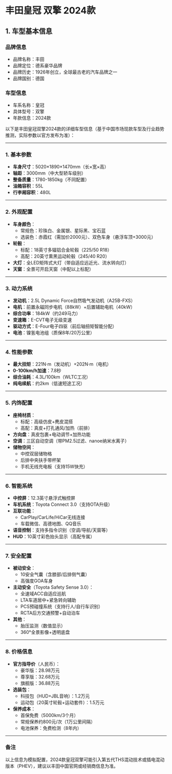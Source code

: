 
# 丰田皇冠 双擎 2024款
## 1. 车型基本信息
### 品牌信息
- 品牌名称：丰田
- 品牌定位：德系豪华品牌
- 品牌历史：1926年创立，全球最古老的汽车品牌之一
- 品牌国别：德国

### 车型信息
- 车系名称：皇冠
- 具体型号：双擎
- 年款信息：2024款

以下是丰田皇冠双擎2024款的详细车型信息（基于中国市场现款车型及行业趋势推测，实际参数以官方发布为准）：

---

### **1. 基本参数**
- **车身尺寸**：5020×1890×1470mm（长×宽×高）  
- **轴距**：3000mm（中大型轿车级别）  
- **整备质量**：1780-1850kg（不同配置）  
- **油箱容积**：55L  
- **行李厢容积**：480L  

---

### **2. 外观配置**
- **车身颜色**：  
  - 常规色：珍珠白、金属银、星际黑、宝石蓝  
  - 选装色：赤霞红（需加价2000元）、双色车身（悬浮车顶+3000元）  
- **轮毂**：  
  - 标配：18英寸多辐铝合金轮毂（225/50 R18）  
  - 高配：20英寸熏黑运动轮毂（245/40 R20）  
- **大灯**：全LED矩阵式大灯（带自适应远近光、流水转向灯）  
- **天窗**：全景可开启天窗（中配以上标配）  

---

### **3. 动力系统**
- **发动机**：2.5L Dynamic Force自然吸气发动机（A25B-FXS）  
- **电机**：前置永磁同步电机（88kW）+后置辅助电机（40kW）  
- **综合功率**：184kW（约249马力）  
- **变速箱**：E-CVT电子无级变速  
- **驱动方式**：E-Four电子四驱（前后轴扭矩智能分配）  
- **电池**：镍氢电池组（质保8年/20万公里）  

---

### **4. 性能参数**
- **最大扭矩**：221N·m（发动机）+202N·m（电机）  
- **0-100km/h加速**：7.8秒  
- **综合油耗**：4.3L/100km（WLTC工况）  
- **纯电续航**：约2km（低速短途工况）  

---

### **5. 内饰配置**
- **座椅材质**：  
  - 标配：高级仿皮+麂皮混搭  
  - 高配：真皮+打孔通风/加热（前排）  
- **方向盘**：真皮包裹+电动调节+加热功能  
- **空调**：三区自动空调（带PM2.5过滤、nanoe纳米水离子）  
- **储物空间**：  
  - 中控双层储物格  
  - 后排中央扶手带杯架  
  - 手机无线充电板（支持15W快充）  

---

### **6. 智能系统**
- **中控屏**：12.3英寸悬浮式触控屏  
- **车机系统**：Toyota Connect 3.0（支持OTA升级）  
- **互联功能**：  
  - CarPlay/CarLife/HiCar无线连接  
  - 车载微信、高德地图、QQ音乐  
- **语音控制**：支持多指令识别（空调/导航/天窗等）  
- **HUD**：10英寸彩色抬头显示（高配专属）  

---

### **7. 安全配置**
- **被动安全**：  
  - 10安全气囊（含膝部/后排侧气囊）  
  - 高强度GOA车身  
- **主动安全**（Toyota Safety Sense 3.0）：  
  - 全速域ACC自适应巡航  
  - LTA车道居中+紧急转向辅助  
  - PCS预碰撞系统（支持行人/自行车识别）  
  - RCTA后方交通预警+自动泊车  
- **其他**：  
  - 胎压监测（数值显示）  
  - 360°全景影像+透明底盘  

---

### **8. 价格信息**
- **官方指导价**（人民币）：  
  - 豪华版：28.98万元  
  - 尊享版：32.68万元  
  - 旗舰版：36.88万元  
- **选装包**：  
  - 科技包（HUD+JBL音响）：1.2万元  
  - 运动包（20英寸轮毂+运动套件）：1.5万元  
- **保养成本**：  
  - 首保免费（5000km/3个月）  
  - 常规保养约800元/次（1万公里间隔）  
  - 电池保养：免费检测（8年内）  

---

### **备注**  
以上信息为模拟配置，2024款皇冠双擎可能引入第五代THS混动技术或插电混动版本（PHEV），建议以丰田中国官网或经销商信息为准。
